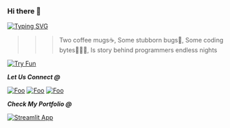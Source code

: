 ### Hi there 👋

[![Typing SVG](https://readme-typing-svg.herokuapp.com?font=&duration=6000&color=D4D4F7&multiline=true&width=1000&height=30&lines=I'm+Radheshyam+Vaishnav%2C+A+Software+Developer%2C+From+Mumbai%2C+India)](https://git.io/typing-svg)

>>> Two coffee mugs☕, Some stubborn bugs🐜, Some coding bytes👨🏻‍💻, Is story behind programmers endless nights

[![Try Fun](https://media.giphy.com/media/cl83qB3OpgHZToeA6h/giphy.gif)](https://radheshyamvaishnav.github.io/)



___Let Us Connect @___                                                                                                                          

[![Foo](https://img.icons8.com/ios-glyphs/30/000000/circled-envelope.png)](mailto:rdscode.py@gmail.com)
[![Foo](https://img.icons8.com/ios-glyphs/30/000000/linkedin-circled--v1.png)](https://www.linkedin.com/in/radheshyam-vaishnav/)
[![Foo](https://img.icons8.com/ios-glyphs/30/000000/github.png)](https://github.com/Radheshyamvaishnav)

                                                   
___Check My Portfolio @___

[![Streamlit App](https://static.streamlit.io/badges/streamlit_badge_black_white.svg)](https://share.streamlit.io/radheshyamvaishnav/radheshyam-vaishnav-portfolio/main/Resume.py)

